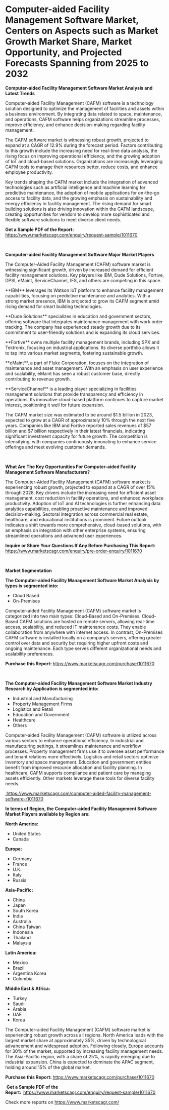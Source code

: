 <p><h1>Computer-aided Facility Management Software Market, Centers on Aspects such as Market Growth Market Share, Market Opportunity, and Projected Forecasts Spanning from 2025 to 2032</h1></p><p><strong>Computer-aided Facility Management Software Market Analysis and Latest Trends</strong></p>
<p><p>Computer-aided Facility Management (CAFM) software is a technology solution designed to optimize the management of facilities and assets within a business environment. By integrating data related to space, maintenance, and operations, CAFM software helps organizations streamline processes, improve efficiency, and enhance decision-making regarding facility management.</p><p>The CAFM software market is witnessing robust growth, projected to expand at a CAGR of 12.9% during the forecast period. Factors contributing to this growth include the increasing need for real-time data analysis, the rising focus on improving operational efficiency, and the growing adoption of IoT and cloud-based solutions. Organizations are increasingly leveraging CAFM tools to manage their resources better, reduce costs, and enhance employee productivity.</p><p>Key trends shaping the CAFM market include the integration of advanced technologies such as artificial intelligence and machine learning for predictive maintenance, the adoption of mobile applications for on-the-go access to facility data, and the growing emphasis on sustainability and energy efficiency in facility management. The rising demand for smart building solutions is also driving innovation within the CAFM landscape, creating opportunities for vendors to develop more sophisticated and flexible software solutions to meet diverse client needs.</p></p>
<p><strong>Get a Sample PDF of the Report:&nbsp;</strong> <a href="https://www.marketscagr.com/enquiry/request-sample/1011670?utm_campaign=2566&utm_medium=2&utm_source=Github&utm_content=ia&utm_term=11032025&utm_id=computer-aided-facility-management-software">https://www.marketscagr.com/enquiry/request-sample/1011670</a></p>
<p>&nbsp;</p>
<p><strong>Computer-aided Facility Management Software Major Market Players</strong></p>
<p><p>The Computer-Aided Facility Management (CAFM) software market is witnessing significant growth, driven by increased demand for efficient facility management solutions. Key players like IBM, Dude Solutions, Fortive, DPSI, eMaint, ServiceChannel, IFS, and others are competing in this space.</p><p>**IBM** leverages its Watson IoT platform to enhance facility management capabilities, focusing on predictive maintenance and analytics. With a strong market presence, IBM is projected to grow its CAFM segment amid rising demand for smart building technologies.</p><p>**Dude Solutions** specializes in education and government sectors, offering software that integrates maintenance management with work order tracking. The company has experienced steady growth due to its commitment to user-friendly solutions and is expanding its cloud services.</p><p>**Fortive** owns multiple facility management brands, including SPX and Tektronix, focusing on industrial applications. Its diverse portfolio allows it to tap into various market segments, fostering sustainable growth.</p><p>**eMaint**, a part of Fluke Corporation, focuses on the integration of maintenance and asset management. With an emphasis on user experience and scalability, eMaint has seen a robust customer base, directly contributing to revenue growth.</p><p>**ServiceChannel** is a leading player specializing in facilities management solutions that provide transparency and efficiency in operations. Its innovative cloud-based platform continues to capture market interest, positioning it well for future expansion.</p><p>The CAFM market size was estimated to be around $1.5 billion in 2023, expected to grow at a CAGR of approximately 10% through the next five years. Companies like IBM and Fortive reported sales revenues of $57 billion and $7 billion respectively in their latest financials, indicating significant investment capacity for future growth. The competition is intensifying, with companies continuously innovating to enhance service offerings and meet evolving customer demands.</p></p>
<p>&nbsp;</p>
<p><strong>What Are The Key Opportunities For Computer-aided Facility Management Software Manufacturers?</strong></p>
<p><p>The Computer-Aided Facility Management (CAFM) software market is experiencing robust growth, projected to expand at a CAGR of over 15% through 2028. Key drivers include the increasing need for efficient asset management, cost reduction in facility operations, and enhanced workplace productivity. Adoption of IoT and AI technologies is further enhancing data analytics capabilities, enabling proactive maintenance and improved decision-making. Sectoral integration across commercial real estate, healthcare, and educational institutions is prominent. Future outlook indicates a shift towards more comprehensive, cloud-based solutions, with an emphasis on integration with other enterprise systems, ensuring streamlined operations and advanced user experiences.</p></p>
<p><strong>Inquire or Share Your Questions If Any Before Purchasing This Report:</strong> <a href="https://www.marketscagr.com/enquiry/pre-order-enquiry/1011670?utm_campaign=2566&utm_medium=2&utm_source=Github&utm_content=ia&utm_term=11032025&utm_id=computer-aided-facility-management-software">https://www.marketscagr.com/enquiry/pre-order-enquiry/1011670</a></p>
<p>&nbsp;</p>
<p><strong>Market Segmentation</strong></p>
<p><strong>The Computer-aided Facility Management Software Market Analysis by types is segmented into:</strong></p>
<p><ul><li>Cloud Based</li><li>On-Premises</li></ul></p>
<p><p>Computer-aided Facility Management (CAFM) software market is categorized into two main types: Cloud-Based and On-Premises. Cloud-Based CAFM solutions are hosted on remote servers, allowing real-time access, scalability, and reduced IT maintenance costs. They enable collaboration from anywhere with internet access. In contrast, On-Premises CAFM software is installed locally on a company’s servers, offering greater control over data and security but requiring higher upfront costs and ongoing maintenance. Each type serves different organizational needs and scalability preferences.</p></p>
<p><strong>Purchase this Report:&nbsp;</strong><a href="https://www.marketscagr.com/purchase/1011670?utm_campaign=2566&utm_medium=2&utm_source=Github&utm_content=ia&utm_term=11032025&utm_id=computer-aided-facility-management-software">https://www.marketscagr.com/purchase/1011670</a></p>
<p>&nbsp;</p>
<p><strong>The Computer-aided Facility Management Software Market Industry Research by Application is segmented into:</strong></p>
<p><ul><li>Industrial and Manufacturing</li><li>Property Management Firms</li><li>Logistics and Retail</li><li>Education and Government</li><li>Healthcare</li><li>Others</li></ul></p>
<p><p>Computer-aided Facility Management (CAFM) software is utilized across various sectors to enhance operational efficiency. In industrial and manufacturing settings, it streamlines maintenance and workflow processes. Property management firms use it to oversee asset performance and tenant relations more effectively. Logistics and retail sectors optimize inventory and space management. Education and government entities benefit from improved resource allocation and facility planning. In healthcare, CAFM supports compliance and patient care by managing assets efficiently. Other markets leverage these tools for diverse facility needs.</p></p>
<p><a href="https://www.marketscagr.com/computer-aided-facility-management-software-r1011670?utm_campaign=2566&utm_medium=2&utm_source=Github&utm_content=ia&utm_term=11032025&utm_id=computer-aided-facility-management-software">&nbsp;https://www.marketscagr.com/computer-aided-facility-management-software-r1011670</a></p>
<p><strong>In terms of Region, the Computer-aided Facility Management Software Market Players available by Region are:</strong></p>
<p>
    <p> <strong> North America: </strong>
        <ul>
            <li>United States</li>
            <li>Canada</li>
        </ul>
        </p> 
    <p> <strong> Europe: </strong>
        <ul>
            <li>Germany</li>
            <li>France</li>
            <li>U.K.</li>
            <li>Italy</li>
            <li>Russia</li>
        </ul>
        </p> 
    <p> <strong> Asia-Pacific: </strong>
        <ul>
            <li>China</li>
            <li>Japan</li>
            <li>South Korea</li>
            <li>India</li>
            <li>Australia</li>
            <li>China Taiwan</li>
            <li>Indonesia</li>
            <li>Thailand</li>
            <li>Malaysia</li>
        </ul>
        </p> 
    <p> <strong> Latin America: </strong>
        <ul>
            <li>Mexico</li>
            <li>Brazil</li>
            <li>Argentina Korea</li>
            <li>Colombia</li>
        </ul>
        </p> 
    <p> <strong> Middle East & Africa: </strong>
        <ul>
            <li>Turkey</li>
            <li>Saudi</li>
            <li>Arabia</li>
            <li>UAE</li>
            <li>Korea</li>
        </ul>
    </p>
    </p>
<p><p>The Computer-aided Facility Management (CAFM) software market is experiencing robust growth across all regions. North America leads with the largest market share at approximately 35%, driven by technological advancement and widespread adoption. Following closely, Europe accounts for 30% of the market, supported by increasing facility management needs. The Asia-Pacific region, with a share of 25%, is rapidly emerging due to industrial expansion. China is expected to dominate the APAC segment, holding around 15% of the global market.</p></p>
<p><strong>Purchase this Report: </strong><a href="https://www.marketscagr.com/purchase/1011670?utm_campaign=2566&utm_medium=2&utm_source=Github&utm_content=ia&utm_term=11032025&utm_id=computer-aided-facility-management-software">https://www.marketscagr.com/purchase/1011670</a></p>
<p>&nbsp;<strong>Get a Sample PDF of the Report:&nbsp;&nbsp;</strong><a href="https://www.marketscagr.com/enquiry/request-sample/1011670?utm_campaign=2566&utm_medium=2&utm_source=Github&utm_content=ia&utm_term=11032025&utm_id=computer-aided-facility-management-software">https://www.marketscagr.com/enquiry/request-sample/1011670</a></p>
<p><strong></strong></p>
<p>Check more reports on <a href="https://www.marketscagr.com/?utm_campaign=2566&utm_medium=2&utm_source=Github&utm_content=ia&utm_term=11032025&utm_id=computer-aided-facility-management-software">https://www.marketscagr.com/</a></p>